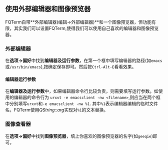 ## 使用外部编辑器和图像预览器
FQTerm自带**外部编辑器(编辑->外部编辑器)**和一个图像预览器，但功能有限，其实我们可以设置FQTerm,使得我们可以使用自己喜欢的编辑器和图像预览器。

### 外部编辑器
在**选项->偏好**中找到**编辑器及运行参数**，在第一个框中填写编辑器的路径(如```emacs```或```/usr/bin/emacs```),按确定保存即可。然后按```Ctrl-Alt-E```看看效果。

#### 编辑器运行参数
在**编辑器及运行参数**中，如果编辑器命令行比较负责，则需要填写运行参数。如使用的编辑器的命令行为
```urxvt -e emacsclient -nw <filename>```,则应当在两个框中分别填写```urxvt```和```-e emacsclient -nw %1```.
其中```%1```表示编辑器编辑的临时文件名，FQTerm使用*QString::arg*实现对```%1```的文本替换。

### 图像查看器
在**选项->偏好**中找到**图像预览器**，填上你喜欢的图像预览器的名字(如```geeqie```)即可。
